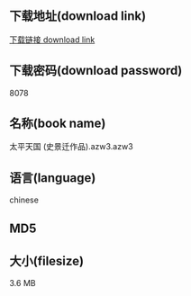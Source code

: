 ## 下载地址(download link)
[下载链接 download link](https://voluble-croquembouche-d321dc.netlify.app/?s=%E5%A4%AA%E5%B9%B3%E5%A4%A9%E5%9B%BD+%28%E5%8F%B2%E6%99%AF%E8%BF%81%E4%BD%9C%E5%93%81%29.azw3)

## 下载密码(download password)
8078

## 名称(book name)
太平天国 (史景迁作品).azw3.azw3

## 语言(language)
chinese

## MD5


## 大小(filesize)
3.6 MB
